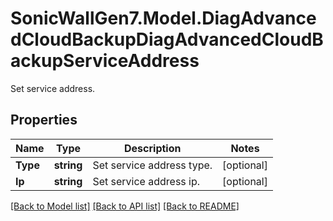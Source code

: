 # SonicWallGen7.Model.DiagAdvancedCloudBackupDiagAdvancedCloudBackupServiceAddress
Set service address.

## Properties

Name | Type | Description | Notes
------------ | ------------- | ------------- | -------------
**Type** | **string** | Set service address type. | [optional] 
**Ip** | **string** | Set service address ip. | [optional] 

[[Back to Model list]](../README.md#documentation-for-models) [[Back to API list]](../README.md#documentation-for-api-endpoints) [[Back to README]](../README.md)

